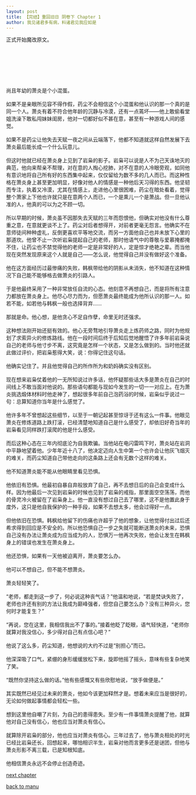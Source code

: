 ```yaml
---
layout: post
title: 【完结】重回旧日 阴卷下 Chapter 1
author: 我见诸君多有病，料诸君见我应如是
---
```




正式开始魔改原文。<br><br><br><br><br><br><br><br>尚且年幼的萧炎是个小混蛋。<br><br>如果不是亲眼所见容不得作假，药尘不会相信这个小混蛋和他认识的那一个真的是同一个人。萧炎有着不符合他年龄的沉静与冷漠，还有一点蔫坏——他上敢偷看堂姐洗澡下敢私闯妹妹闺房，他对一切都好似不甚在意，甚至有一种游戏人间的感觉。<br><br>如果不是药尘让他失去天赋一夜之间从云端落下，他都不知道就这样自然发展下去萧炎最后能长成一个什么玩意儿。<br><br>但这时他就已经在萧炎身上见到了岩枭的影子。岩枭可以说是人不为己天诛地灭的典范，他向来帮亲不帮理，对在意的人掏心挖肺，对不在意的人冷眼旁观，如同他有意识地将自己所有好的东西集中起来，仅仅留给为数不多的几人而已。而这种性格在萧炎身上甚至更加明显，好像对他人的情感是一种他后天习得的东西。他坚韧而专注，执着又冷漠，尤其在情感上，走进他心里很困难，药尘在暗处看着，觉得整个萧家上下他也许就只是在意两个人而已，一个是熏儿一个是萧战。但一旦他认准的人，他真的可以为之不顾一切。<br><br>所以早期的时候，萧炎虽不因那失去天赋的三年而怨恨他，但确实对他没有什么尊重之意，在意就更谈不上了。药尘对后者想得开，对前者更毫无怨言。他确实不在意师徒间种种虚礼，反倒更喜欢平等地交流，而另一方面他自己也并未放下心里的那道坎。他曾不止一次听岩枭提起自己的老师，那时他语气中的尊敬与爱慕掩都掩不住，让药尘也不禁觉得他的老师一定是非常好的人，定是惊才绝艳之辈。而当他现在突然发现原来这个人就是自己——怎么说，他觉得自己并没有做好这个准备。<br><br>他在这方面经历过最惨痛的失败，韩枫带给他的阴影从未消失，他不知道在这种情况下自己能不能够格去做萧炎的引路人。<br><br>于是他最终采用了一种非常放任自流的心态。他刻意不再想自己，而是将所有注意力都放在萧炎身上。他尽心尽力而为，但愿萧炎最终能成为他所认识的那一人。如若不能，如若他与韩枫一般也选择背弃……<br><br>那就是命。他心想，是他贪心不足自作孽，命里无时还强求。<br><br>这种想法刚开始还挺有效的。他心无旁骛地引导萧炎走上炼药师之路，同时为他规划了求索异火的修炼路线。他在一段时间后终于后知后觉地醒悟了许多年前岩枭说自己的老师与他寸步不离，这究竟是怎样一个状态，又是怎么做到的。当时他还就此做过评价，把岩枭惹得大笑，说：你得记住这句话。<br><br>他确实记住了。并且他觉得自己的所作所为和奶妈确实没有区别。<br><br>现在想来岩枭仗着他的一无所知说过许多话，他怀疑那些话大多是萧炎在自己的时间线上不敢当面对他说的。那些语句都能与现如今发生的一切一一对应上。在为萧炎挑选煅体材料时他走神了，想起很多年前自己泡药浴的时候，岩枭似乎说过一句：总算知道你当年是什么感觉了。<br><br>他许多年不曾想起这些细节，以至于一朝记起甚至惊讶于还有这么一件事。他眼见萧炎在修炼道路上跌打滚，已经清楚地知道自己是什么感受了，却依旧好奇当年的岩枭看见同样跌打滚爬的他是什么感受。<br><br>而后这种心态在三年内彻底沦为自我欺骗。当他站在电闪雷鸣下时，萧炎站在岩洞中平静地望着他。少年年近十八了，他决定迈向人生中第一个也许会让他灰飞烟灭的难关，而药尘知道自己带他走向的这条路上还会有无数个这样的难关。<br><br>他不知道萧炎能不能从他眼睛里看见恐惧。<br><br>他依旧有恐惧。他最初自暴自弃般放弃了自己，再不去想日后的自己会变成什么样。因为他最后一次见到岩枭的时候也见到了岩枭的戒指，那里面空空荡荡，而他的骨灵冷火被留在了岩枭身上。他一直没有想过自己去了哪里，这不是他置此身于度外，这只是他自我保护的一种手段，如果不去想太多，他会过得好一点。<br><br>但他依旧在恐惧。韩枫给他留下的伤痛也许超乎了他的想象，让他觉得付出过后还希求得到回应是不安全的。所以他恐惧自己一步之失就可能断送萧炎的未来，恐惧自己没有办法让萧炎成为应当成为的人，恐惧万一他再次失败，他会让发生在韩枫身上的错误也发生在萧炎身上。<br><br>他还恐惧，如果有一天他被迫离开，萧炎要怎么办。<br><br>他可以不想自己，但不能不想萧炎。<br><br>萧炎轻轻笑了。<br><br>“老师，都走到这一步了，何必说这种丧气话？”他温和地说，“若是焚诀失败了，老师也许还有别的方法让我成为巅峰强者，但您自己要怎么办？没有三种异火，您何时才能复生？”<br><br>“再说，您在这里，我相信我出不了事的。”接着他眨了眨眼，语气轻快道，“老师你就算对我没信心，多少得对自己有点信心吧？”<br><br>他说了这么多，药尘知道，他想说的大约不过是“别担心”而已。<br><br>他深深吸了口气，紧绷的身形缓缓放松下来，旋即他摇了摇头，意味有些复杂地笑了笑。<br><br>“既然你坚持这么做的话。”他有些感慨又有些欣慰地说，“放手做便是。”<br><br>其实既然已经见过未来的萧炎，他如今该更加释然才是。想着未来应当是很好的，无论如何做起事情都会轻松一些。<br><br>想到这里他自嘲了片刻，为自己的患得患失。至少有一件事情萧炎提醒了他，就算他对自己没有信心，他也应当对萧炎有信心。<br><br>就算除开岩枭的部分，他也应当对萧炎有信心。三年过去了，他与萧炎相处的时光已经比岩枭还长，回想起来，哪怕相识半生，岩枭对他而言更多还是谜团，但他与萧炎形影不离三载，已是知根知底。<br><br>他相信萧炎永远不会停止创造奇迹。

[next chapter](https://allforyanchen.github.io/2020/07/19/post-39-sub-4-chapter-2.html)

[back to manu](https://allforyanchen.github.io/2020/07/19/post-39.html)
